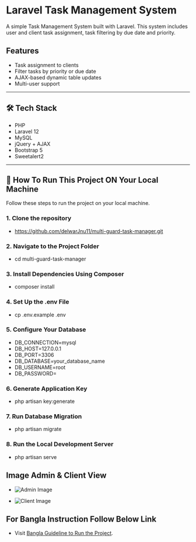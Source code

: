 # Laravel Task Management System

A simple Task Management System built with Laravel. This system includes user and client task assignment, task filtering by due date and priority.

## Features

-   Task assignment to clients
-   Filter tasks by priority or due date
-   AJAX-based dynamic table updates
-   Multi-user support

---

## 🛠️ Tech Stack

-   PHP
-   Laravel 12
-   MySQL
-   jQuery + AJAX
-   Bootstrap 5
-   Sweetalert2

---

## 🚀 How To Run This Project ON Your Local Machine

Follow these steps to run the project on your local machine.

### 1. Clone the repository

-   https://github.com/delwarJnu11/multi-guard-task-manager.git

### 2. Navigate to the Project Folder

-   cd multi-guard-task-manager

### 3. Install Dependencies Using Composer

-   composer install

### 4. Set Up the .env File

-   cp .env.example .env

### 5. Configure Your Database

-   DB_CONNECTION=mysql
-   DB_HOST=127.0.0.1
-   DB_PORT=3306
-   DB_DATABASE=your_database_name
-   DB_USERNAME=root
-   DB_PASSWORD=

### 6. Generate Application Key

-   php artisan key:generate

### 7. Run Database Migration

-   php artisan migrate

### 8. Run the Local Development Server

-   php artisan serve

## Image Admin & Client View

-   ![Admin Image](https://i.ibb.co/5X56M1x9/admin-view.png)

-   ![Client Image](https://i.ibb.co/j9JLyydZ/client-view.png)

## For Bangla Instruction Follow Below Link

-   Visit [Bangla Guideline to Run the Project](https://medium.com/@delwarjnu24/%E0%A6%B2%E0%A6%BE%E0%A6%B0%E0%A6%BE%E0%A6%AD%E0%A7%87%E0%A6%B2-%E0%A6%AA%E0%A7%8D%E0%A6%B0%E0%A6%9C%E0%A7%87%E0%A6%95%E0%A7%8D%E0%A6%9F-%E0%A6%95%E0%A6%BF%E0%A6%AD%E0%A6%BE%E0%A6%AC%E0%A7%87-%E0%A6%97%E0%A6%BF%E0%A6%9F%E0%A6%B9%E0%A6%BE%E0%A6%AC-%E0%A6%A5%E0%A7%87%E0%A6%95%E0%A7%87-%E0%A6%95%E0%A7%8D%E0%A6%B2%E0%A7%8B%E0%A6%A8-%E0%A6%AC%E0%A6%BE-%E0%A6%A1%E0%A6%BE%E0%A6%89%E0%A6%A8%E0%A6%B2%E0%A7%8B%E0%A6%A1-%E0%A6%95%E0%A6%B0%E0%A7%87-%E0%A6%B2%E0%A7%8B%E0%A6%95%E0%A6%BE%E0%A6%B2-%E0%A6%AE%E0%A7%87%E0%A6%B6%E0%A6%BF%E0%A6%A8%E0%A7%87-%E0%A6%AC%E0%A6%BE-%E0%A6%86%E0%A6%AA%E0%A6%A8%E0%A6%BE%E0%A6%B0-%E0%A6%95%E0%A6%AE%E0%A7%8D%E0%A6%AA%E0%A6%BF%E0%A6%89%E0%A6%9F%E0%A6%BE%E0%A6%B0%E0%A7%87-%E0%A6%B0%E0%A6%BE%E0%A6%A8-%E0%A6%95%E0%A6%B0%E0%A6%AC%E0%A7%87%E0%A6%A8-acfd850fd56f).
